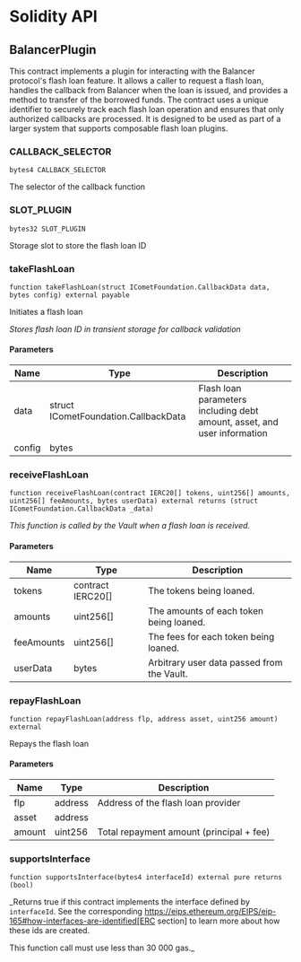 # Solidity API

## BalancerPlugin

This contract implements a plugin for interacting with the Balancer protocol's flash loan feature. It allows a caller to request
a flash loan, handles the callback from Balancer when the loan is issued, and provides a method to transfer of the borrowed funds.
The contract uses a unique identifier to securely track each flash loan operation and ensures that only authorized callbacks are
processed. It is designed to be used as part of a larger system that supports composable flash loan plugins.

### CALLBACK_SELECTOR

```solidity
bytes4 CALLBACK_SELECTOR
```

The selector of the callback function

### SLOT_PLUGIN

```solidity
bytes32 SLOT_PLUGIN
```

Storage slot to store the flash loan ID

### takeFlashLoan

```solidity
function takeFlashLoan(struct ICometFoundation.CallbackData data, bytes config) external payable
```

Initiates a flash loan

_Stores flash loan ID in transient storage for callback validation_

#### Parameters

| Name   | Type                                 | Description                                                              |
| ------ | ------------------------------------ | ------------------------------------------------------------------------ |
| data   | struct ICometFoundation.CallbackData | Flash loan parameters including debt amount, asset, and user information |
| config | bytes                                |                                                                          |

### receiveFlashLoan

```solidity
function receiveFlashLoan(contract IERC20[] tokens, uint256[] amounts, uint256[] feeAmounts, bytes userData) external returns (struct ICometFoundation.CallbackData _data)
```

_This function is called by the Vault when a flash loan is received._

#### Parameters

| Name       | Type              | Description                                |
| ---------- | ----------------- | ------------------------------------------ |
| tokens     | contract IERC20[] | The tokens being loaned.                   |
| amounts    | uint256[]         | The amounts of each token being loaned.    |
| feeAmounts | uint256[]         | The fees for each token being loaned.      |
| userData   | bytes             | Arbitrary user data passed from the Vault. |

### repayFlashLoan

```solidity
function repayFlashLoan(address flp, address asset, uint256 amount) external
```

Repays the flash loan

#### Parameters

| Name   | Type    | Description                              |
| ------ | ------- | ---------------------------------------- |
| flp    | address | Address of the flash loan provider       |
| asset  | address |                                          |
| amount | uint256 | Total repayment amount (principal + fee) |

### supportsInterface

```solidity
function supportsInterface(bytes4 interfaceId) external pure returns (bool)
```

\_Returns true if this contract implements the interface defined by
`interfaceId`. See the corresponding
https://eips.ethereum.org/EIPS/eip-165#how-interfaces-are-identified[ERC section]
to learn more about how these ids are created.

This function call must use less than 30 000 gas.\_
